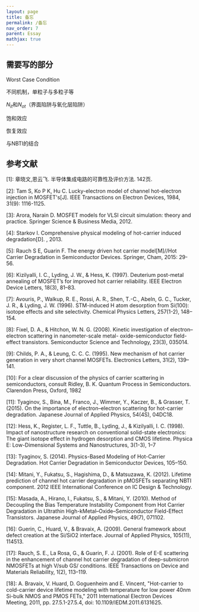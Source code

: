 ```yaml
---
layout: page
title: 备忘
permalink: /备忘
nav_order: 7
parent: Essay
mathjax: true
---
```


## 需要写的部分

Worst Case Condition

不同机制，单粒子与多粒子等

$N_{it}$和$N_{ot}$（界面陷阱与氧化层陷阱）

饱和效应

恢复效应

与NBTI的结合


## 参考文献

[1]: 章晓文,恩云飞. 半导体集成电路的可靠性及评价方法. 142页. 

[2]: Tam S, Ko P K, Hu C. Lucky-electron model of channel hot-electron injection in MOSFET's[J]. IEEE Transactions on Electron Devices, 1984, 31(9): 1116-1125.

[3]: Arora, Narain D. MOSFET models for VLSI circuit simulation: theory and practice. Springer Science & Business Media, 2012.

[4]: Starkov I. Comprehensive physical modeling of hot-carrier induced degradation[D]. , 2013.

[5]: Rauch S E, Guarin F. The energy driven hot carrier model[M]//Hot Carrier Degradation in Semiconductor Devices. Springer, Cham, 2015: 29-56.

[6]: Kizilyalli, I. C., Lyding, J. W., & Hess, K. (1997). Deuterium post-metal annealing of MOSFET’s for improved hot carrier reliability. IEEE Electron Device Letters, 18(3), 81–83.

[7]: Avouris, P., Walkup, R. E., Rossi, A. R., Shen, T.-C., Abeln, G. C., Tucker, J. R., & Lyding, J. W. (1996). STM-induced H atom desorption from Si(100): isotope effects and site selectivity. Chemical Physics Letters, 257(1-2), 148–154.

[8]: Fixel, D. A., & Hitchon, W. N. G. (2008). Kinetic investigation of electron–electron scattering in nanometer-scale metal- oxide-semiconductor field-effect transistors. Semiconductor Science and Technology, 23(3), 035014.

[9]: Childs, P. A., & Leung, C. C. C. (1995). New mechanism of hot carrier generation in very short channel MOSFETs. Electronics Letters, 31(2), 139–141.

[10]: For a clear discussion of the physics of carrier scattering in semiconductors, consult Ridley, B. K. Quantum Process in Semiconductors. Clarendon Press, Oxford, 1982

[11]: Tyaginov, S., Bina, M., Franco, J., Wimmer, Y., Kaczer, B., & Grasser, T. (2015). On the importance of electron–electron scattering for hot-carrier degradation. Japanese Journal of Applied Physics, 54(4S), 04DC18.

[12]: Hess, K., Register, L. F., Tuttle, B., Lyding, J., & Kizilyalli, I. C. (1998). Impact of nanostructure research on conventional solid-state electronics: The giant isotope effect in hydrogen desorption and CMOS lifetime. Physica E: Low-Dimensional Systems and Nanostructures, 3(1-3), 1–7

[13]: Tyaginov, S. (2014). Physics-Based Modeling of Hot-Carrier Degradation. Hot Carrier Degradation in Semiconductor Devices, 105–150. 

[14]: Mitani, Y., Fukatsu, S., Hagishima, D., & Matsuzawa, K. (2012). Lifetime prediction of channel hot carrier degradation in pMOSFETs separating NBTI component. 2012 IEEE International Conference on IC Design & Technology.

[15]: Masada, A., Hirano, I., Fukatsu, S., & Mitani, Y. (2010). Method of Decoupling the Bias Temperature Instability Component from Hot Carrier Degradation in Ultrathin High-kMetal–Oxide–Semiconductor Field-Effect Transistors. Japanese Journal of Applied Physics, 49(7), 071102.

[16]: Guerin, C., Huard, V., & Bravaix, A. (2009). General framework about defect creation at the Si/SiO2 interface. Journal of Applied Physics, 105(11), 114513.

[17]: Rauch, S. E., La Rosa, G., & Guarin, F. J. (2001). Role of E-E scattering in the enhancement of channel hot carrier degradation of deep-submicron NMOSFETs at high V/sub GS/ conditions. IEEE Transactions on Device and Materials Reliability, 1(2), 113–119.

[18]: A. Bravaix, V. Huard, D. Goguenheim and E. Vincent, "Hot-carrier to cold-carrier device lifetime modeling with temperature for low power 40nm Si-bulk NMOS and PMOS FETs," 2011 International Electron Devices Meeting, 2011, pp. 27.5.1-27.5.4, doi: 10.1109/IEDM.2011.6131625.
